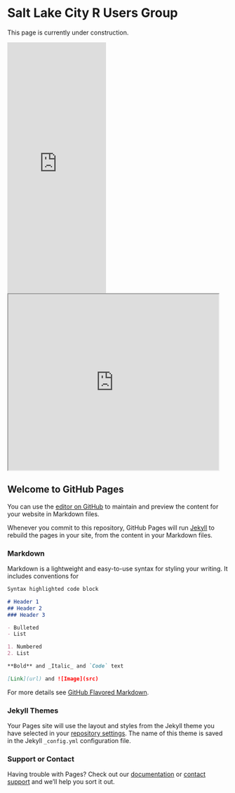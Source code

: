 # Salt Lake City R Users Group

This page is currently under construction.

<iframe width="225" height="570" src="http://meetu.ps/3jj54G" frameborder="0"></iframe>

<iframe src="http://www.youtube.com/embed/?listType=user_uploads&list=UCcKPp7AI7ZTBf60WqXo3Bpg" width="480" height="400"></iframe>

## Welcome to GitHub Pages

You can use the [editor on GitHub](https://github.com/slc-rug/slc-rug.github.io/edit/master/index.md) to maintain and preview the content for your website in Markdown files.

Whenever you commit to this repository, GitHub Pages will run [Jekyll](https://jekyllrb.com/) to rebuild the pages in your site, from the content in your Markdown files.

### Markdown

Markdown is a lightweight and easy-to-use syntax for styling your writing. It includes conventions for

```markdown
Syntax highlighted code block

# Header 1
## Header 2
### Header 3

- Bulleted
- List

1. Numbered
2. List

**Bold** and _Italic_ and `Code` text

[Link](url) and ![Image](src)
```

For more details see [GitHub Flavored Markdown](https://guides.github.com/features/mastering-markdown/).

### Jekyll Themes

Your Pages site will use the layout and styles from the Jekyll theme you have selected in your [repository settings](https://github.com/slc-rug/slc-rug.github.io/settings). The name of this theme is saved in the Jekyll `_config.yml` configuration file.

### Support or Contact

Having trouble with Pages? Check out our [documentation](https://help.github.com/categories/github-pages-basics/) or [contact support](https://github.com/contact) and we’ll help you sort it out.
